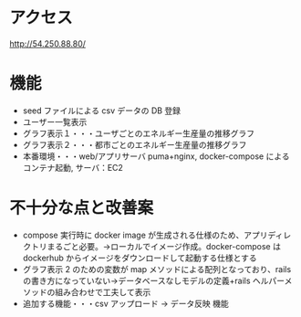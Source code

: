 # アクセス

http://54.250.88.80/

# 機能

- seed ファイルによる csv データの DB 登録
- ユーザー一覧表示
- グラフ表示１・・・ユーザごとのエネルギー生産量の推移グラフ
- グラフ表示２・・・都市ごとのエネルギー生産量の推移グラフ
- 本番環境・・・web/アプリサーバ puma+nginx, docker-compose によるコンテナ起動, サーバ：EC2

# 不十分な点と改善案

- compose 実行時に docker image が生成される仕様のため、アプリディレクトリまるごと必要。->ローカルでイメージ作成。docker-compose は dockerhub からイメージをダウンロードして起動する仕様とする
- グラフ表示 2 のための変数が map メソッドによる配列となっており、rails の書き方になっていない->データベースなしモデルの定義+rails ヘルパーメソッドの組み合わせで工夫して表示
- 追加する機能・・・csv アップロード → データ反映 機能
